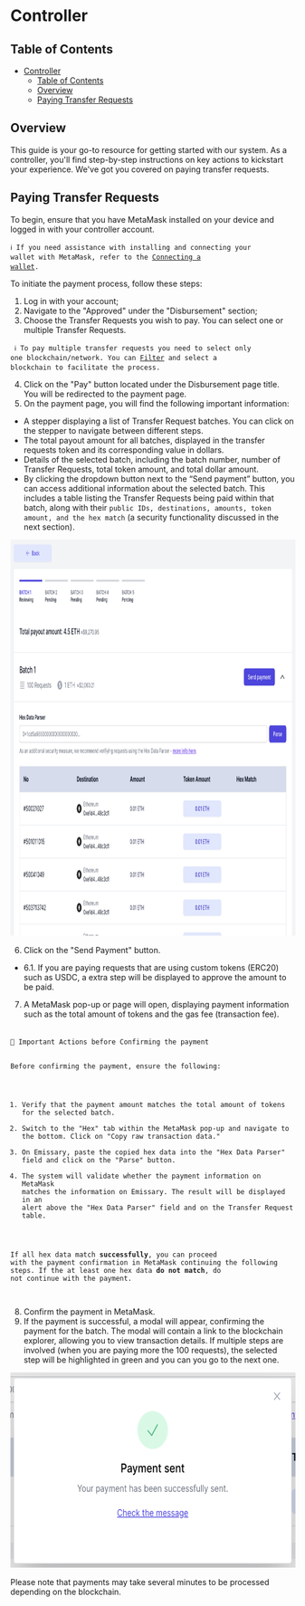 # Controller

## Table of Contents
- [Controller](#controller)
  - [Table of Contents](#table-of-contents)
  - [Overview](#overview)
  - [Paying Transfer Requests](#paying-transfer-requests)

## Overview

This guide is your go-to resource for getting started with our system. As a controller, you'll find step-by-step instructions on key actions to kickstart your experience. We've got you covered on paying transfer requests.

## Paying Transfer Requests

To begin, ensure that you have MetaMask installed on your device and logged in with your controller account.

<code>ℹ️  If you need assistance with installing and connecting your wallet with MetaMask, refer to the [Connecting a wallet](../guide/connecting-a-wallet.md).</code>

To initiate the payment process, follow these steps:

1. Log in with your account;
2. Navigate to the "Approved" under the "Disbursement" section;
3. Choose the Transfer Requests you wish to pay. You can select one or multiple Transfer Requests.

<code> ℹ️  To pay multiple transfer requests you need to select only one blockchain/network. You can [Filter](../guide/filtering-transfer-requests.md) and select a blockchain to facilitate the process.</code>

4. Click on the "Pay" button located under the Disbursement page title. You will be redirected to the payment page.
5. On the payment page, you will find the following important information:

- A stepper displaying a list of Transfer Request batches. You can click on the stepper to navigate between different steps.
- The total payout amount for all batches, displayed in the transfer requests token and its corresponding value in dollars.
- Details of the selected batch, including the batch number, number of Transfer Requests, total token amount, and total dollar amount.
- By clicking the dropdown button next to the “Send payment” button, you can access additional information about the selected batch. This includes a table listing the Transfer Requests being paid within that batch, along with their `public IDs, destinations, amounts, token amount, and the hex match` (a security functionality discussed in the next section).

<img src="../../images/payment-list.png" alt="Transfer request payment list" style="height: 700px; width:960px;"/>

6. Click on the "Send Payment" button.
  -  6.1. If you are paying requests that are using custom tokens (ERC20) such as USDC, a extra step will be displayed to approve the amount to be paid.<br/>
7. A MetaMask pop-up or page will open, displaying payment information such as the total amount of tokens and the gas fee (transaction fee).

<code>
🚨 Important Actions before Confirming the payment

Before confirming the payment, ensure the following:

1. Verify that the payment amount matches the total amount of tokens for the selected batch.
2. Switch to the "Hex" tab within the MetaMask pop-up and navigate to the bottom. Click on "Copy raw transaction data."
3. On Emissary, paste the copied hex data into the "Hex Data Parser" field and click on the "Parse" button.
4. The system will validate whether the payment information on MetaMask matches the information on Emissary. The result will be displayed in an alert above the "Hex Data Parser" field and on the Transfer Request table.

If all hex data match **successfully**, you can proceed with the payment confirmation in MetaMask continuing the following steps.
If the at least one hex data **do not match**, do not continue with the payment.

</code>

8. Confirm the payment in MetaMask.
9. If the payment is successful, a modal will appear, confirming the payment for the batch. The modal will contain a link to the blockchain explorer, allowing you to view transaction details. If multiple steps are involved (when you are paying more the 100 requests), the selected step will be highlighted in green and you can you go to the next one.

<img src="../../images/confirm-payment-modal.png" alt="Confirm payment modal" style="height: 345px; width:630px;"/>

Please note that payments may take several minutes to be processed depending on the blockchain.